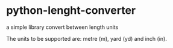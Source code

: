 python-lenght-converter
=======================

a simple library convert between length units


The units to be supported are: metre (m), yard (yd) and inch (in).
